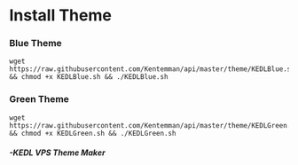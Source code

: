 # Install Theme

### Blue Theme
```
wget https://raw.githubusercontent.com/Kentemman/api/master/theme/KEDLBlue.sh && chmod +x KEDLBlue.sh && ./KEDLBlue.sh
```
### Green Theme
```
wget https://raw.githubusercontent.com/Kentemman/api/master/theme/KEDLGreen.sh && chmod +x KEDLGreen.sh && ./KEDLGreen.sh
```
##### -KEDL VPS Theme Maker
